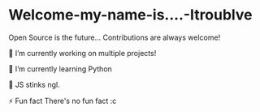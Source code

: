 # Welcome-my-name-is....-Itroublve
 Open Source is the future... Contributions are always welcome!

🔭 I’m currently working on multiple projects!

🌱 I’m currently learning Python

💩 JS stinks ngl.

⚡ Fun fact There's no fun fact :c
